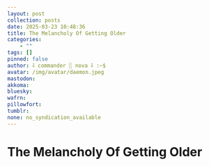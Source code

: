 ```yaml
---
layout: post
collection: posts
date: 2025-03-23 10:48:36
title: The Melancholy Of Getting Older
categories:
    - ""
tags: []
pinned: false
author: ⸸ commander ░ nova ⸸ :~$
avatar: /img/avatar/daemon.jpeg
mastodon: 
akkoma: 
bluesky: 
wafrn: 
pillowfort: 
tumblr: 
none: no_syndication_available 
---
```


# The Melancholy Of Getting Older

